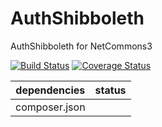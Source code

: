 # AuthShibboleth
AuthShibboleth for NetCommons3

[![Build Status](https://travis-ci.org/NetCommons3/AuthShibboleth.svg?branch=master)](https://travis-ci.org/NetCommons3/AuthShibboleth)
[![Coverage Status](https://img.shields.io/coveralls/NetCommons3/AuthShibboleth.svg)](https://coveralls.io/r/NetCommons3/AuthShibboleth?branch=master)

| dependencies | status |
| ------------ | ------ |
| composer.json |  |
